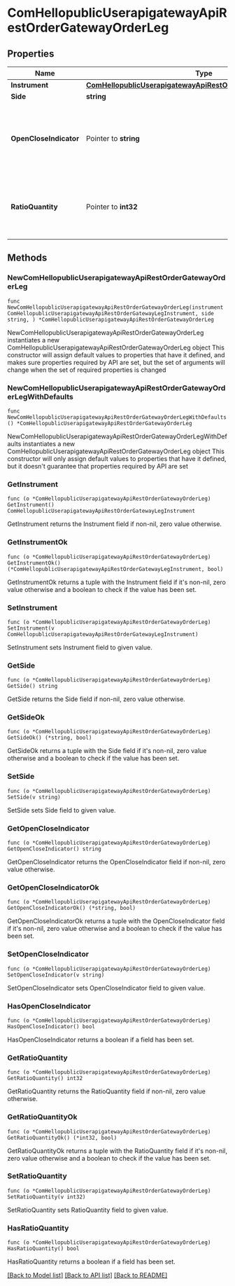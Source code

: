 # ComHellopublicUserapigatewayApiRestOrderGatewayOrderLeg

## Properties

Name | Type | Description | Notes
------------ | ------------- | ------------- | -------------
**Instrument** | [**ComHellopublicUserapigatewayApiRestOrderGatewayLegInstrument**](ComHellopublicUserapigatewayApiRestOrderGatewayLegInstrument.md) |  | 
**Side** | **string** |  | 
**OpenCloseIndicator** | Pointer to **string** | required when instrument.type &#x3D; OPTION, used to determine if the leg is buy-to-open or buy-to-close | [optional] 
**RatioQuantity** | Pointer to **int32** | The ratio between legs. Equity legs will typically be 100 shares, and option legs 1 contract | [optional] 

## Methods

### NewComHellopublicUserapigatewayApiRestOrderGatewayOrderLeg

`func NewComHellopublicUserapigatewayApiRestOrderGatewayOrderLeg(instrument ComHellopublicUserapigatewayApiRestOrderGatewayLegInstrument, side string, ) *ComHellopublicUserapigatewayApiRestOrderGatewayOrderLeg`

NewComHellopublicUserapigatewayApiRestOrderGatewayOrderLeg instantiates a new ComHellopublicUserapigatewayApiRestOrderGatewayOrderLeg object
This constructor will assign default values to properties that have it defined,
and makes sure properties required by API are set, but the set of arguments
will change when the set of required properties is changed

### NewComHellopublicUserapigatewayApiRestOrderGatewayOrderLegWithDefaults

`func NewComHellopublicUserapigatewayApiRestOrderGatewayOrderLegWithDefaults() *ComHellopublicUserapigatewayApiRestOrderGatewayOrderLeg`

NewComHellopublicUserapigatewayApiRestOrderGatewayOrderLegWithDefaults instantiates a new ComHellopublicUserapigatewayApiRestOrderGatewayOrderLeg object
This constructor will only assign default values to properties that have it defined,
but it doesn't guarantee that properties required by API are set

### GetInstrument

`func (o *ComHellopublicUserapigatewayApiRestOrderGatewayOrderLeg) GetInstrument() ComHellopublicUserapigatewayApiRestOrderGatewayLegInstrument`

GetInstrument returns the Instrument field if non-nil, zero value otherwise.

### GetInstrumentOk

`func (o *ComHellopublicUserapigatewayApiRestOrderGatewayOrderLeg) GetInstrumentOk() (*ComHellopublicUserapigatewayApiRestOrderGatewayLegInstrument, bool)`

GetInstrumentOk returns a tuple with the Instrument field if it's non-nil, zero value otherwise
and a boolean to check if the value has been set.

### SetInstrument

`func (o *ComHellopublicUserapigatewayApiRestOrderGatewayOrderLeg) SetInstrument(v ComHellopublicUserapigatewayApiRestOrderGatewayLegInstrument)`

SetInstrument sets Instrument field to given value.


### GetSide

`func (o *ComHellopublicUserapigatewayApiRestOrderGatewayOrderLeg) GetSide() string`

GetSide returns the Side field if non-nil, zero value otherwise.

### GetSideOk

`func (o *ComHellopublicUserapigatewayApiRestOrderGatewayOrderLeg) GetSideOk() (*string, bool)`

GetSideOk returns a tuple with the Side field if it's non-nil, zero value otherwise
and a boolean to check if the value has been set.

### SetSide

`func (o *ComHellopublicUserapigatewayApiRestOrderGatewayOrderLeg) SetSide(v string)`

SetSide sets Side field to given value.


### GetOpenCloseIndicator

`func (o *ComHellopublicUserapigatewayApiRestOrderGatewayOrderLeg) GetOpenCloseIndicator() string`

GetOpenCloseIndicator returns the OpenCloseIndicator field if non-nil, zero value otherwise.

### GetOpenCloseIndicatorOk

`func (o *ComHellopublicUserapigatewayApiRestOrderGatewayOrderLeg) GetOpenCloseIndicatorOk() (*string, bool)`

GetOpenCloseIndicatorOk returns a tuple with the OpenCloseIndicator field if it's non-nil, zero value otherwise
and a boolean to check if the value has been set.

### SetOpenCloseIndicator

`func (o *ComHellopublicUserapigatewayApiRestOrderGatewayOrderLeg) SetOpenCloseIndicator(v string)`

SetOpenCloseIndicator sets OpenCloseIndicator field to given value.

### HasOpenCloseIndicator

`func (o *ComHellopublicUserapigatewayApiRestOrderGatewayOrderLeg) HasOpenCloseIndicator() bool`

HasOpenCloseIndicator returns a boolean if a field has been set.

### GetRatioQuantity

`func (o *ComHellopublicUserapigatewayApiRestOrderGatewayOrderLeg) GetRatioQuantity() int32`

GetRatioQuantity returns the RatioQuantity field if non-nil, zero value otherwise.

### GetRatioQuantityOk

`func (o *ComHellopublicUserapigatewayApiRestOrderGatewayOrderLeg) GetRatioQuantityOk() (*int32, bool)`

GetRatioQuantityOk returns a tuple with the RatioQuantity field if it's non-nil, zero value otherwise
and a boolean to check if the value has been set.

### SetRatioQuantity

`func (o *ComHellopublicUserapigatewayApiRestOrderGatewayOrderLeg) SetRatioQuantity(v int32)`

SetRatioQuantity sets RatioQuantity field to given value.

### HasRatioQuantity

`func (o *ComHellopublicUserapigatewayApiRestOrderGatewayOrderLeg) HasRatioQuantity() bool`

HasRatioQuantity returns a boolean if a field has been set.


[[Back to Model list]](../README.md#documentation-for-models) [[Back to API list]](../README.md#documentation-for-api-endpoints) [[Back to README]](../README.md)


